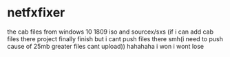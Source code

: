 # netfxfixer
the cab files from windows 10 1809 iso and sourcex/sxs (if i can add cab files there project finally finish but i cant push files there smh(i need to push cause of 25mb greater files cant upload))
hahahaha i won i wont lose
